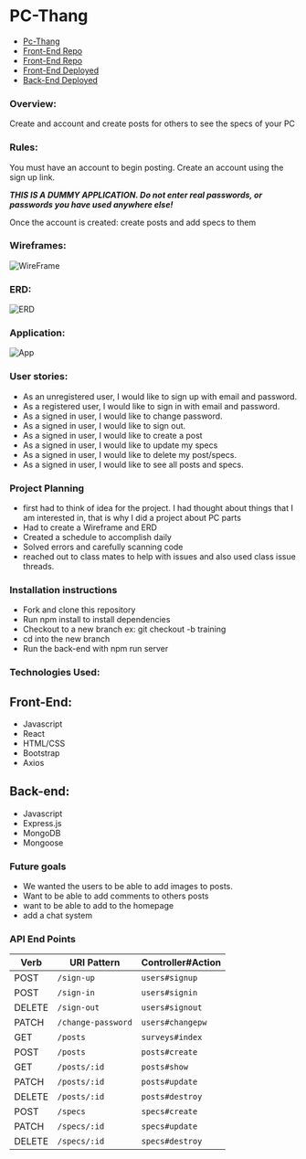 # PC-Thang

- [Pc-Thang](https://jgiang15.github.io/Pc-Thang/)
- [Front-End Repo](https://github.com/jgiang15/Pc-Thang)
- [Front-End Repo](https://github.com/jgiang15/Pc-Thang-Api)
- [Front-End Deployed](https://jgiang15.github.io/Pc-Thang/)
- [Back-End Deployed](https://still-chamber-03601.herokuapp.com)

### Overview:
Create and account and create posts for others to see the specs of your PC

### Rules:
You must have an account to begin posting. Create an account using the sign up link.

**_THIS IS A DUMMY APPLICATION. Do not enter real passwords, or passwords you have used anywhere else!_**

Once the account is created: create posts and add specs to them

### Wireframes: 

![WireFrame](./src/Images/Wireframe.jpeg)

### ERD: 

![ERD](./src/Images/ERD.jpeg)

### Application: 
![App](./src/Images/application.png)

### User stories: 
- As an unregistered user, I would like to sign up with email and password.
- As a registered user, I would like to sign in with email and password.
- As a signed in user, I would like to change password.
- As a signed in user, I would like to sign out.
- As a signed in user, I would like to create a post 
- As a signed in user, I would like to update my specs 
- As a signed in user, I would like to delete my post/specs.
- As a signed in user, I would like to see all posts and specs.

### Project Planning
- first had to think of idea for the project. I had thought about things that I am interested in, that is why I did a project about PC parts
- Had to create a Wireframe and ERD 
- Created a schedule to accomplish daily 
- Solved errors and carefully scanning code
- reached out to class mates to help with issues and also used class issue threads.

### Installation instructions
- Fork and clone this repository
- Run npm install to install dependencies 
- Checkout to a new branch ex: git checkout -b training
- cd into the new branch
- Run the back-end with npm run server
### Technologies Used:

## Front-End:
- Javascript
- React
- HTML/CSS
- Bootstrap
- Axios

## Back-end:
- Javascript
- Express.js
- MongoDB
- Mongoose


### Future goals
- We wanted the users to be able to add images to posts.
- Want to be able to add comments to others posts
- want to be able to add to the homepage
- add a chat system

### API End Points

| Verb   | URI Pattern            | Controller#Action |
|--------|------------------------|-------------------|
| POST   | `/sign-up`             | `users#signup`    |
| POST   | `/sign-in`             | `users#signin`    |
| DELETE | `/sign-out`            | `users#signout`   |
| PATCH  | `/change-password`     | `users#changepw`  |
| GET    | `/posts`               | `surveys#index`     |
| POST   | `/posts`               | `posts#create`    |
| GET    | `/posts/:id`           | `posts#show`      |
| PATCH  | `/posts/:id`           | `posts#update`    |
| DELETE | `/posts/:id`            | `posts#destroy`   |
| POST   | `/specs`               | `specs#create`    |
| PATCH  | `/specs/:id`           | `specs#update`    |
| DELETE | `/specs/:id`            | `specs#destroy`   |
